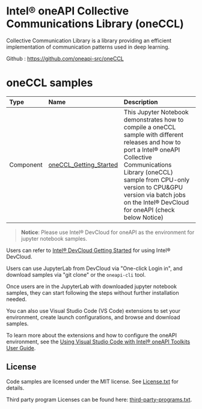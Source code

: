 # Intel® oneAPI Collective Communications Library (oneCCL)

Collective Communication Library is a library providing an efficient implementation of communication patterns used in deep learning.

Github : https://github.com/oneapi-src/oneCCL

# oneCCL samples

|Type      |Name                 |Description
|:--- |:--- |:---
| Component | [oneCCL_Getting_Started](oneCCL_Getting_Started.ipynb) |This Jupyter Notebook demonstrates how to compile a oneCCL sample with different releases and how to port a Intel® oneAPI Collective Communications Library (oneCCL) sample from CPU-only version to CPU&GPU version via batch jobs on the Intel® DevCloud for oneAPI (check below Notice)

> **Notice**: Please use Intel® DevCloud for oneAPI as the environment for jupyter notebook samples.

Users can refer to [Intel® DevCloud Getting Started](https://devcloud.intel.com/oneapi/get-started/) for using Intel® DevCloud.

Users can use JupyterLab from DevCloud via "One-click Login in", and download samples via "git clone" or the `oneapi-cli` tool.

Once users are in the JupyterLab with downloaded jupyter notebook samples, they can start following the steps without further installation needed.

You can also use Visual Studio Code (VS Code) extensions to set your environment, create launch configurations, and browse and download samples.

To learn more about the extensions and how to configure the oneAPI environment, see the
[Using Visual Studio Code with Intel® oneAPI Toolkits User Guide](https://software.intel.com/content/www/us/en/develop/documentation/using-vs-code-with-intel-oneapi/top.html).

## License
Code samples are licensed under the MIT license. See
[License.txt](https://github.com/oneapi-src/oneAPI-samples/blob/master/License.txt) for details.

Third party program Licenses can be found here: [third-party-programs.txt](https://github.com/oneapi-src/oneAPI-samples/blob/master/third-party-programs.txt).